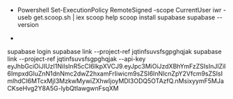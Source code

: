- Powershell
Set-ExecutionPolicy RemoteSigned -scope CurrentUser
iwr -useb get.scoop.sh | iex
scoop help
scoop install supabase
supabase --version

-
supabase login
supabase link --project-ref jqtinfsuvsfsgpghqjak
supabase link --project-ref jqtinfsuvsfsgpghqjak --api-key eyJhbGciOiJIUzI1NiIsInR5cCI6IkpXVCJ9.eyJpc3MiOiJzdXBhYmFzZSIsInJlZiI6ImpxdGluZnN1dnNmc2dwZ2hxamFrIiwicm9sZSI6InNlcnZpY2Vfcm9sZSIsImlhdCI6MTcxMjI3MzkwMywiZXhwIjoyMDI3ODQ5OTAzfQ.nMsixyymF5MJaCKseHvg2Y8A5G-lybQtIawgwnFsqXM
